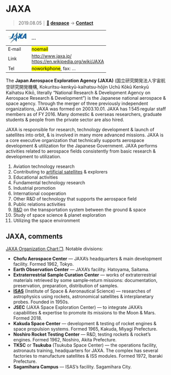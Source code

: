 # JAXA
> 2019.08.05 ┊ **[🚀](../index/index.md) [despace](index.md)** → **[Contact](contact.md)**

|[![](f/contact/j/jaxa_logo1_thumb.jpg)](f/contact/j/jaxa_logo1.png)|*…*|
|:--|:--|
|E‑mail| <mark>noemail</mark> |
|Link| <http://www.jaxa.jp/><br> <https://en.wikipedia.org/wiki/JAXA> |
|Tel| <mark>noworkphone</mark>, fax: … |

The **Japan Aerospace Exploration Agency (JAXA)** (国立研究開発法人宇宙航空研究開発機構, Kokuritsu-kenkyū-kaihatsu-hōjin Uchū Kōkū Kenkyū Kaihatsu Kikō, literally “National Research & Development Agency on Aerospace Research & Development”) is the Japanese national aerospace & space agency. Through the merger of three previously independent organizations, JAXA was formed on 2003.10.01. JAXA has 1 545 regular staff members as of FY 2016. Many domestic & overseas researchers, graduate students & people from the private sector are also hired.

JAXA is responsible for research, technology development & launch of satellites into orbit, & is involved in many more advanced missions. JAXA is a core executive organization that technically supports aerospace development & utilization for the Japanese Government. JAXA performs activities related to aerospace fields consistently from basic research & development to utilization.

   1. Aviation technology research
   1. Contributing to [artificial satellites](SC.md) & explorers
   1. Educational activities
   1. Fundamental technology research
   1. Industrial promotion
   1. International cooperation
   1. Other R&D of technology that supports the aerospace field
   1. Public relations activities
   1. [R&D](rnd.md) on the transportation system between the ground & space
   1. Study of space science & planet exploration
   1. Utilizing the space environment

<p style="page-break-after:always"> </p>

## JAXA, comments

[JAXA Organization Chart ❐](f/contact/j/jaxa_org_chart.pdf). Notable divisions:

   - **Chofu Aerospace Center** — JAXA’s headquarters & main development facility. Formed 1962, Tokyo.
   - **Earth Observation Center** — JAXA’s facility. Hatoyama, Saitama.
   - **Extraterrestrial Sample Curation Center** — works of extraterrestrial materials retrieved by some sample‑return missions: documentation, preservation, preparation, distribution of samples.
   - **[ISAS](zz_isas.md)** (Institute of Space & Aeronautical Science) — researches of astrophysics using rockets, astronomical satellites & interplanetary probes. Founded in 1950s.
   - **JSEC** (JAXA Space Exploration Center) — to integrate JAXA’s capabilities & expertise to promote its missions to the Moon & Mars. Formed 2018.
   - **Kakuda Space Center** — development & testing of rocket engines & space propulsion systems. Formed 1965, Kakuda, Miyagi Prefecture.
   - **Noshiro Rocket Testing Center** — R&D, testing rockets & rocket’s engines. Formed 1962, Noshiro, Akita Prefecture.
   - **TKSC** or **Tsukuba** (Tsukuba Space Center) — the operations facility, astronauts training, headquarters for JAXA. The complex has several factories to manufacture satellites & ISS modules. Formed 1972, Ibaraki Prefecture.
   - **Sagamihara Campus** — ISAS’s facility. Sagamihara City.

